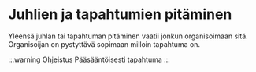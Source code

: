 # Juhlien ja tapahtumien pitäminen
Yleensä juhlan tai tapahtuman pitäminen vaatii jonkun organisoimaan sitä. Organisoijan on pystyttävä sopimaan milloin tapahtuma on.

:::warning Ohjeistus
Pääsääntöisesti tapahtuma
:::
